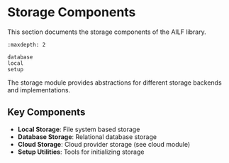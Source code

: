 # Storage Components

This section documents the storage components of the AILF library.

```{toctree}
:maxdepth: 2

database
local
setup
```

The storage module provides abstractions for different storage backends and implementations.

## Key Components

- **Local Storage**: File system based storage
- **Database Storage**: Relational database storage
- **Cloud Storage**: Cloud provider storage (see cloud module)
- **Setup Utilities**: Tools for initializing storage
